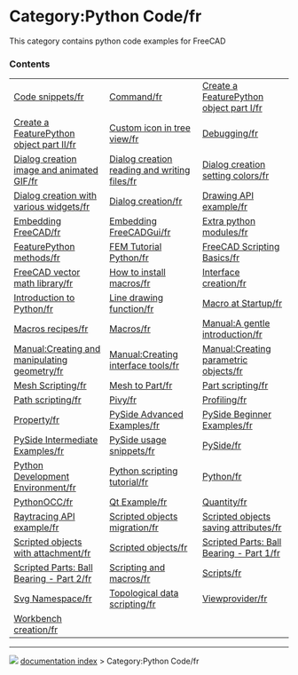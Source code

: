 # Category:Python Code/fr
This category contains python code examples for FreeCAD

### Contents

|     |     |     |
| --- | --- | --- |
| [Code snippets/fr](Code_snippets/fr.md) | [Command/fr](Command/fr.md) | [Create a FeaturePython object part I/fr](Create_a_FeaturePython_object_part_I/fr.md) |
| [Create a FeaturePython object part II/fr](Create_a_FeaturePython_object_part_II/fr.md) | [Custom icon in tree view/fr](Custom_icon_in_tree_view/fr.md) | [Debugging/fr](Debugging/fr.md) |
| [Dialog creation image and animated GIF/fr](Dialog_creation_image_and_animated_GIF/fr.md) | [Dialog creation reading and writing files/fr](Dialog_creation_reading_and_writing_files/fr.md) | [Dialog creation setting colors/fr](Dialog_creation_setting_colors/fr.md) |
| [Dialog creation with various widgets/fr](Dialog_creation_with_various_widgets/fr.md) | [Dialog creation/fr](Dialog_creation/fr.md) | [Drawing API example/fr](Drawing_API_example/fr.md) |
| [Embedding FreeCAD/fr](Embedding_FreeCAD/fr.md) | [Embedding FreeCADGui/fr](Embedding_FreeCADGui/fr.md) | [Extra python modules/fr](Extra_python_modules/fr.md) |
| [FeaturePython methods/fr](FeaturePython_methods/fr.md) | [FEM Tutorial Python/fr](FEM_Tutorial_Python/fr.md) | [FreeCAD Scripting Basics/fr](FreeCAD_Scripting_Basics/fr.md) |
| [FreeCAD vector math library/fr](FreeCAD_vector_math_library/fr.md) | [How to install macros/fr](How_to_install_macros/fr.md) | [Interface creation/fr](Interface_creation/fr.md) |
| [Introduction to Python/fr](Introduction_to_Python/fr.md) | [Line drawing function/fr](Line_drawing_function/fr.md) | [Macro at Startup/fr](Macro_at_Startup/fr.md) |
| [Macros recipes/fr](Macros_recipes/fr.md) | [Macros/fr](Macros/fr.md) | [Manual:A gentle introduction/fr](Manual_A_gentle_introduction/fr.md) |
| [Manual:Creating and manipulating geometry/fr](Manual_Creating_and_manipulating_geometry/fr.md) | [Manual:Creating interface tools/fr](Manual_Creating_interface_tools/fr.md) | [Manual:Creating parametric objects/fr](Manual_Creating_parametric_objects/fr.md) |
| [Mesh Scripting/fr](Mesh_Scripting/fr.md) | [Mesh to Part/fr](Mesh_to_Part/fr.md) | [Part scripting/fr](Part_scripting/fr.md) |
| [Path scripting/fr](Path_scripting/fr.md) | [Pivy/fr](Pivy/fr.md) | [Profiling/fr](Profiling/fr.md) |
| [Property/fr](Property/fr.md) | [PySide Advanced Examples/fr](PySide_Advanced_Examples/fr.md) | [PySide Beginner Examples/fr](PySide_Beginner_Examples/fr.md) |
| [PySide Intermediate Examples/fr](PySide_Intermediate_Examples/fr.md) | [PySide usage snippets/fr](PySide_usage_snippets/fr.md) | [PySide/fr](PySide/fr.md) |
| [Python Development Environment/fr](Python_Development_Environment/fr.md) | [Python scripting tutorial/fr](Python_scripting_tutorial/fr.md) | [Python/fr](Python/fr.md) |
| [PythonOCC/fr](PythonOCC/fr.md) | [Qt Example/fr](Qt_Example/fr.md) | [Quantity/fr](Quantity/fr.md) |
| [Raytracing API example/fr](Raytracing_API_example/fr.md) | [Scripted objects migration/fr](Scripted_objects_migration/fr.md) | [Scripted objects saving attributes/fr](Scripted_objects_saving_attributes/fr.md) |
| [Scripted objects with attachment/fr](Scripted_objects_with_attachment/fr.md) | [Scripted objects/fr](Scripted_objects/fr.md) | [Scripted Parts: Ball Bearing - Part 1/fr](Scripted_Parts__Ball_Bearing_-_Part_1/fr.md) |
| [Scripted Parts: Ball Bearing - Part 2/fr](Scripted_Parts__Ball_Bearing_-_Part_2/fr.md) | [Scripting and macros/fr](Scripting_and_macros/fr.md) | [Scripts/fr](Scripts/fr.md) |
| [Svg Namespace/fr](Svg_Namespace/fr.md) | [Topological data scripting/fr](Topological_data_scripting/fr.md) | [Viewprovider/fr](Viewprovider/fr.md) |
| [Workbench creation/fr](Workbench_creation/fr.md) |



---
![](images/Right_arrow.png) [documentation index](../README.md) > Category:Python Code/fr
